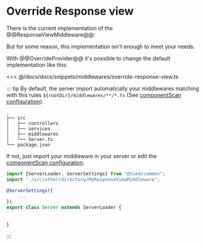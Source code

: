 # Override Response view

There is the current implementation of the @@ResponseViewMiddleware@@:


But for some reason, this implementation isn't enough to meet your needs.

With @@OverrideProvider@@ it's possible to change the default implementation like
this:

<<< @/docs/docs/snippets/middlewares/override-response-view.ts

::: tip
By default, the server import automatically your middlewares matching with this rules `${rootDir}/middlewares/**/*.ts` (See [componentScan configuration](/configuration.md)).

```
.
├── src
│   ├── controllers
│   ├── services
│   ├── middlewares
│   └── Server.ts
└── package.json
```

If not, just import your middleware in your server or edit the [componentScan configuration](/configuration.md).

```typescript
import {ServerLoader, ServerSettings} from "@tsed/common";
import "./src/other/directory/MyResponseViewMiddleware";

@ServerSettings({
    ...
})
export class Server extends ServerLoader {
  
 
}
```
:::

